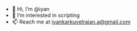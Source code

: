 - 👋 Hi, I’m @iyan
- 👀 I’m interested in scripting
- 📫 Reach me at iyankarkuvelrajan.a@gmail.com

<!---
iyan90007/iyan90007 is a ✨ special ✨ repository because its `README.md` (this file) appears on your GitHub profile.
You can click the Preview link to take a look at your changes.
--->
